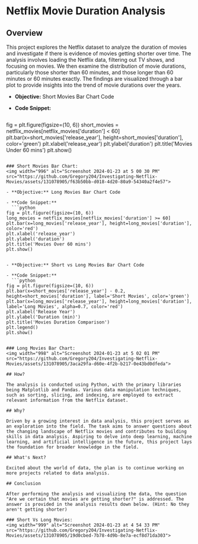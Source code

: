 # Netflix Movie Duration Analysis #

## Overview

This project explores the Netflix dataset to analyze the duration of movies and investigate if there is evidence of movies getting shorter over time. The analysis involves loading the Netflix data, filtering out TV shows, and focusing on movies. We then examine the distribution of movie durations, particularly those shorter than 60 minutes, and those longer than 60 minutes or 60 minutes exactly. The findings are visualized through a bar plot to provide insights into the trend of movie durations over the years.


- **Objective:** Short Movies Bar Chart Code
  
- **Code Snippet:**
  ```python
fig = plt.figure(figsize=(10, 6))
short_movies = netflix_movies[netflix_movies['duration'] < 60]
plt.bar(x=short_movies['release_year'], height=short_movies['duration'], color='green')
plt.xlabel('release_year')
plt.ylabel('duration')
plt.title('Movies Under 60 mins')
plt.show()
```

### Short Movies Bar Chart:
<img width="996" alt="Screenshot 2024-01-23 at 5 00 30 PM" src="https://github.com/Gregory204/Investigating-Netflix-Movies/assets/131078905/f63b50bb-d018-4d20-80a9-54340a2f4e57">

- **Objective:** Long Movies Bar Chart Code
  
- **Code Snippet:**
  ```python
fig = plt.figure(figsize=(10, 6))
long_movies = netflix_movies[netflix_movies['duration'] >= 60]
plt.bar(x=long_movies['release_year'], height=long_movies['duration'], color='red')
plt.xlabel('release_year')
plt.ylabel('duration')
plt.title('Movies Over 60 mins')
plt.show()
  ```
```

- **Objective:** Short vs Long Movies Bar Chart Code
  
- **Code Snippet:**
  ```python
fig = plt.figure(figsize=(10, 6))
plt.bar(x=short_movies['release_year'] - 0.2, height=short_movies['duration'], label='Short Movies', color='green')
plt.bar(x=long_movies['release_year'], height=long_movies['duration'], label='Long Movies', alpha=0.7, color='red')
plt.xlabel('Release Year')
plt.ylabel('Duration (min)')
plt.title('Movies Duration Comparison')
plt.legend()
plt.show()
  ```
```

### Long Movies Bar Chart:
<img width="998" alt="Screenshot 2024-01-23 at 5 02 01 PM" src="https://github.com/Gregory204/Investigating-Netflix-Movies/assets/131078905/3aca29fa-d60e-4f2b-b217-0e43bd0dfeda">

## How?

The analysis is conducted using Python, with the primary libraries being Matplotlib and Pandas. Various data manipulation techniques, such as sorting, slicing, and indexing, are employed to extract relevant information from the Netflix dataset.

## Why?

Driven by a growing interest in data analysis, this project serves as an exploration into the field. The task aims to answer questions about the changing landscape of Netflix movies and contributes to building skills in data analysis. Aspiring to delve into deep learning, machine learning, and artificial intelligence in the future, this project lays the foundation for broader knowledge in the field.

## What's Next?

Excited about the world of data, the plan is to continue working on more projects related to data analysis. 

## Conclusion

After performing the analysis and visualizing the data, the question "Are we certain that movies are getting shorter?" is addressed. The answer is provided in the analysis results down below. (Hint: No they aren't getting shorter)

### Short Vs Long Movies:
<img width="999" alt="Screenshot 2024-01-23 at 4 54 33 PM" src="https://github.com/Gregory204/Investigating-Netflix-Movies/assets/131078905/19d0cbed-7b78-4d9b-8e7a-ecf8d71da303">

